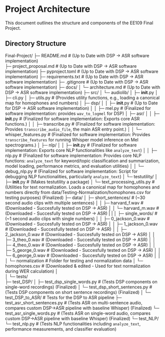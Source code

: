 # Project Architecture

This document outlines the structure and components of the EE109 Final Project.

## Directory Structure

Final-Project/
├─ README.md                            # (Up to Date with DSP -> ASR software implementation)             
├─ project_proposal.md                  # (Up to Date with DSP -> ASR software implementation)
├─ pyproject.toml                       # (Up to Date with DSP -> ASR software implementation)
├─ requirements.txt                     # (Up to Date with DSP -> ASR software implementation)
├─ .gitignore                           # (Up to Date with DSP -> ASR software implementation)
├─ docs/
│   └─ architecture.md                  # (Up to Date with DSP -> ASR software implementation)
├─ src/
│   └─ audiolib/
│       ├─ __init__.py
│       ├─ cli.py
│       ├─ utils.py                     # (Provides utility functions, e.g., loading a canonical map for homophones and numbers)
│       ├─ dsp/
│       │   ├─ __init__.py              # (Up to Date for DSP -> ASR software implementation)
│       │   ├─ mel.py                   # (Finalized for software implementation: provides `wav_to_logmel` for DSP)
│       ├─ asr/
│       │   ├─ __init__.py              # (Finalized for software implementation: Exports core ASR functions.)
│       │   ├─ transcribe.py            # (Finalized for software implementation: Provides `transcribe_audio_file`, the main ASR entry point.)
│       │   └─ whisper_features.py      # (Finalized for software implementation: Provides `transcribe_features` for running Whisper model inference on Mel spectrograms.)
│       ├─ nlp/
│       │   ├─ __init__.py              # (Finalized for software implementation: Exports core NLP functionalities like `analyze_text`)
│       │   ├─ nlp.py                   # (Finalized for software implementation: Provides core NLP functions: `analyze_text` for keyword/topic classification and summarization, model loading, performance metrics, and evaluation utilities)
│       │   └─ debug_nlp.py             # (Finalized for software implementation: Script for debugging NLP functionalities, particularly `analyze_text`)
│       └─ testutility/
│           ├─ __init__.py              # (Makes testutility a package)
│           └─ text_processing_utils.py     # (Utilities for text normalization. Loads a canonical map for homophones and numbers directly from data/Testing-Normalization/homophones.csv for testing purposes) (Finalized)
├─ data/
│   ├─ short_sentences/                 # (~30 second audio clips with multiple sentences)
│   │   ├─ harvard_f.wav                # (Downloaded - Succesfully tested on DSP -> ASR)
│   │   └─ harvard_m.wav                # (Downloaded - Succesfully tested on DSP -> ASR)
|   |
│   ├─ single_words/                    # (~1 second audio clips with single numbers)
│   │   ├─ 0_jackson_0.wav              # (Downloaded - Succesfully tested on DSP -> ASR)
│   │   ├─ 1_jackson_0.wav              # (Downloaded - Succesfully tested on DSP -> ASR)
│   │   ├─ 2_jackson_0.wav              # (Downloaded - Succesfully tested on DSP -> ASR)
│   │   ├─ 3_theo_0.wav                 # (Downloaded - Succesfully tested on DSP -> ASR)
│   │   ├─ 4_theo_0.wav                 # (Downloaded - Succesfully tested on DSP -> ASR)
│   │   ├─ 5_george_0.wav               # (Downloaded - Succesfully tested on DSP -> ASR)
│   │   └─ 6_george_0.wav               # (Downloaded - Succesfully tested on DSP -> ASR)
│   │
│   └─ normalization                    # Folder for testing and normalization data
│       └─ homophones.csv               # (Downloaded & edited - Used for text normalization during WER calculation)
│       
│
└─ tests/  
    ├─ test_DSP/
    │   ├─ test_dsp_single_words.py     # (Tests DSP components on single-word recordings) (Finalized)
    │   └─ test_dsp_short_sentences.py  # (Tests DSP components on short sentence recordings) (Finalized)
    │
    └─ test_DSP_to_ASR/                 # Tests for the DSP to ASR pipeline 
        ├─ test_asr_short_sentences.py  # (Tests ASR on multi-sentence audio, compares custom DSP->ASR pipeline with baseline Whisper) (Finalized)
        └─ test_asr_single_words.py     # (Tests ASR on single-word audio, compares custom DSP->ASR pipeline with baseline Whisper) (Finalized)
    └─ test_NLP/
        └─ test_nlp.py                  # (Tests NLP functionalities including `analyze_text`, performance measurements, and classifier evaluation)
